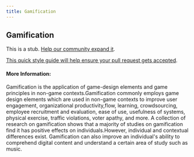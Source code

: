 ```yaml
---
title: Gamification
---
```


## Gamification

This is a stub. [Help our community expand it](https://github.com/freeCodeCamp/guide-articles/tree/master/articles/Gamification/index.md).

[This quick style guide will help ensure your pull request gets accepted](https://github.com/freeCodeCamp/guide-articles/blob/master/README.md).

<!-- The article goes here, in GitHub-flavored Markdown. Feel free to add YouTube videos, images, and CodePen/JSBin embeds  -->

#### More Information:
<!-- Please add any articles you think might be helpful to read before writing the article -->


Gamification is the application of game-design elements and game principles in non-game contexts.Gamification commonly employs game design elements which are used in non-game contexts to improve user engagement, organizational productivity,flow, learning, crowdsourcing, employee recruitment and evaluation, ease of use, usefulness of systems, physical exercise, traffic violations, voter apathy, and more. A collection of research on gamification shows that a majority of studies on gamification find it has positive effects on individuals.However, individual and contextual differences exist. Gamification can also improve an individual's ability to comprehend digital content and understand a certain area of study such as music.
